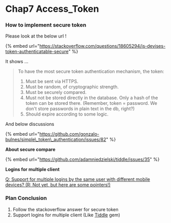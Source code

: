 # Chap7 Access\_Token

### How to implement secure token

Please look at the below url ! 

{% embed url="https://stackoverflow.com/questions/18605294/is-devises-token-authenticatable-secure" %}

It shows ...

> To have the most secure token authentication mechanism, the token:
>
> 1. Must be sent via HTTPS.
> 2. Must be random, of cryptographic strength.
> 3. Must be securely compared.
> 4. Must not be stored directly in the database. Only a hash of the token can be stored there. \(Remember, token = password. We don't store passwords in plain text in the db, right?\)
> 5. Should expire according to some logic.



And below discussions

{% embed url="https://github.com/gonzalo-bulnes/simple\_token\_authentication/issues/82" %}



**About secure compare**

{% embed url="https://github.com/adamniedzielski/tiddle/issues/35" %}



**Logins for multiple client**

[Q: Support for multiple logins by the same user with different mobile devices? \(R: Not yet, but here are some pointers!\)](https://github.com/gonzalo-bulnes/simple_token_authentication/issues/135#issuecomment-103938998)



### Plan Conclusion

1. Follow the stackoverflow answer for secure token
2. Support logins for multiple client \(Like [Tiddle](https://github.com/adamniedzielski/tiddle) gem\)



